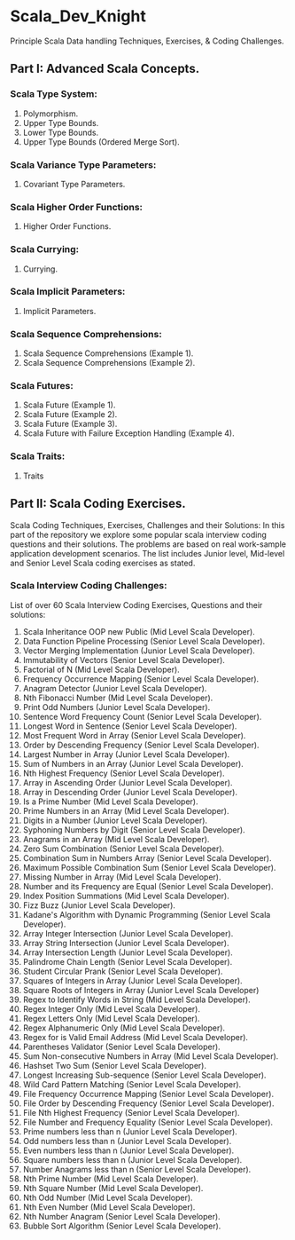 # Scala_Dev_Knight
Principle Scala Data handling Techniques, Exercises, &amp; Coding Challenges.

## Part I: Advanced Scala Concepts.

### Scala Type System:
1. Polymorphism.
2. Upper Type Bounds.
3. Lower Type Bounds.
4. Upper Type Bounds (Ordered Merge Sort).

### Scala Variance Type Parameters:
1. Covariant Type Parameters.

### Scala Higher Order Functions:
1. Higher Order Functions.

### Scala Currying:
1. Currying.

### Scala Implicit Parameters:
1. Implicit Parameters.

### Scala Sequence Comprehensions:
1. Scala Sequence Comprehensions (Example 1).
2. Scala Sequence Comprehensions (Example 2).

### Scala Futures:
1. Scala Future (Example 1).
2. Scala Future (Example 2).
3. Scala Future (Example 3).
4. Scala Future with Failure Exception Handling (Example 4).

### Scala Traits:
1. Traits



## Part II: Scala Coding Exercises.
Scala Coding Techniques, Exercises, Challenges and their Solutions:
In this part of the repository we explore some popular scala interview coding questions and their solutions.
The problems are based on real work-sample application development scenarios.
The list includes Junior level, Mid-level and Senior Level Scala coding exercises as stated.

### Scala Interview Coding Challenges:
List of over 60 Scala Interview Coding Exercises, Questions and their solutions:

1. Scala Inheritance OOP new Public (Mid Level Scala Developer).
2. Data Function Pipeline Processing (Senior Level Scala Developer).
3. Vector Merging Implementation (Junior Level Scala Developer).
4. Immutability of Vectors (Senior Level Scala Developer).
5. Factorial of N (Mid Level Scala Developer).
6. Frequency Occurrence Mapping (Senior Level Scala Developer).
7. Anagram Detector (Junior Level Scala Developer).
8. Nth Fibonacci Number (Mid Level Scala Developer).
9. Print Odd Numbers (Junior Level Scala Developer).
10. Sentence Word Frequency Count (Senior Level Scala Developer).
11. Longest Word in Sentence (Senior Level Scala Developer).
12. Most Frequent Word in Array (Senior Level Scala Developer).
13. Order by Descending Frequency (Senior Level Scala Developer).
14. Largest Number in Array (Junior Level Scala Developer).
15. Sum of Numbers in an Array (Junior Level Scala Developer).
16. Nth Highest Frequency (Senior Level Scala Developer).
17. Array in Ascending Order (Junior Level Scala Developer). 
18. Array in Descending Order (Junior Level Scala Developer). 
19. Is a Prime Number (Mid Level Scala Developer).
20. Prime Numbers in an Array (Mid Level Scala Developer).
21. Digits in a Number (Junior Level Scala Developer).
22. Syphoning Numbers by Digit (Senior Level Scala Developer).
23. Anagrams in an Array (Mid Level Scala Developer).
24. Zero Sum Combination (Senior Level Scala Developer).
25. Combination Sum in Numbers Array (Senior Level Scala Developer).
26. Maximum Possible Combination Sum (Senior Level Scala Developer).
27. Missing Number in Array (Mid Level Scala Developer).
28. Number and its Frequency are Equal (Senior Level Scala Developer).
29. Index Position Summations (Mid Level Scala Developer).
30. Fizz Buzz (Junior Level Scala Developer).
31. Kadane's Algorithm with Dynamic Programming (Senior Level Scala Developer).
32. Array Integer Intersection (Junior Level Scala Developer).
33. Array String Intersection (Junior Level Scala Developer).
34. Array Intersection Length (Junior Level Scala Developer).
35. Palindrome Chain Length (Senior Level Scala Developer).
36. Student Circular Prank (Senior Level Scala Developer).
37. Squares of Integers in Array (Junior Level Scala Developer).
38. Square Roots of Integers in Array (Junior Level Scala Developer)
39. Regex to Identify Words in String (Mid Level Scala Developer).
40. Regex Integer Only (Mid Level Scala Developer).
41. Regex Letters Only (Mid Level Scala Developer).
42. Regex Alphanumeric Only (Mid Level Scala Developer).
43. Regex for is Valid Email Address (Mid Level Scala Developer).
44. Parentheses Validator (Senior Level Scala Developer).
45. Sum Non-consecutive Numbers in Array  (Mid Level Scala Developer).
46. Hashset Two Sum (Senior Level Scala Developer).
47. Longest Increasing Sub-sequence (Senior Level Scala Developer).
48. Wild Card Pattern Matching (Senior Level Scala Developer).
49. File Frequency Occurrence Mapping (Senior Level Scala Developer).
50. File Order by Descending Frequency (Senior Level Scala Developer).
51. File Nth Highest Frequency (Senior Level Scala Developer).
52. File Number and Frequency Equality (Senior Level Scala Developer).
53. Prime numbers less than n (Junior Level Scala Developer).
54. Odd numbers less than n (Junior Level Scala Developer).
55. Even numbers less than n (Junior Level Scala Developer).
56. Square numbers less than n (Junior Level Scala Developer).
57. Number Anagrams less than n (Senior Level Scala Developer).
58. Nth Prime Number (Mid Level Scala Developer).
59. Nth Square Number (Mid Level Scala Developer).
60. Nth Odd Number (Mid Level Scala Developer).
61. Nth Even Number (Mid Level Scala Developer).
62. Nth Number Anagram (Senior Level Scala Developer).
63. Bubble Sort Algorithm (Senior Level Scala Developer).
